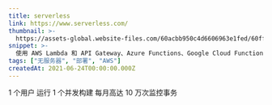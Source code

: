 ```yaml
---
title: serverless
link: https://www.serverless.com/
thumbnail: >-
  https://assets-global.website-files.com/60acbb950c4d6606963e1fed/60ffa127c05b4833b613eddd_webclip.png
snippet: >-
  使用 AWS Lambda 和 API Gateway、Azure Functions、Google Cloud Functions 等构建 Web、移动和物联网应用程序。
tags: ["无服务器", "部署", "AWS"]
createdAt: 2021-06-24T00:00:00.000Z
---
```

1 个用户
运行 1 个并发构建
每月高达 10 万次监控事务